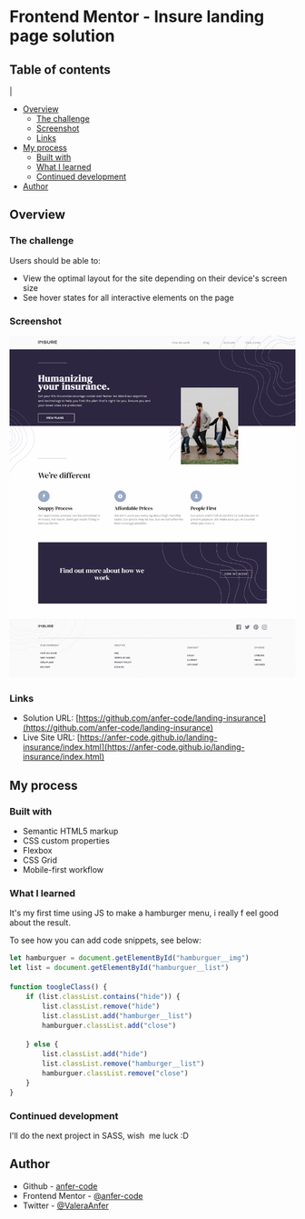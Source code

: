 # Frontend Mentor - Insure landing page solution

## Table of contents
|
- [Overview](#overview)
  - [The challenge](#the-challenge)
  - [Screenshot](#screenshot)
  - [Links](#links)
- [My process](#my-process)
  - [Built with](#built-with)
  - [What I learned](#what-i-learned)
  - [Continued development](#continued-development)
- [Author](#author)
## Overview

### The challenge

Users should be able to:

- View the optimal layout for the site depending on their device's screen size
- See hover states for all interactive elements on the page

### Screenshot

![Screenshot](./images/index.png)

### Links

- Solution URL: [https://github.com/anfer-code/landing-insurance](https://github.com/anfer-code/landing-insurance)
- Live Site URL: [https://anfer-code.github.io/landing-insurance/index.html](https://anfer-code.github.io/landing-insurance/index.html)

## My process

### Built with

- Semantic HTML5 markup
- CSS custom properties
- Flexbox
- CSS Grid
- Mobile-first workflow

### What I learned

It's my first time using JS to make a hamburger menu, i really f  eel good about the result.

To see how you can add code snippets, see below:

```js
let hamburguer = document.getElementById("hamburguer__img")
let list = document.getElementById("hamburguer__list")

function toogleClass() {
    if (list.classList.contains("hide")) {
        list.classList.remove("hide")
        list.classList.add("hamburger__list")
        hamburguer.classList.add("close")

    } else {
        list.classList.add("hide")
        list.classList.remove("hamburger__list")
        hamburguer.classList.remove("close")
    }
}
```

### Continued development

I'll do the next project in SASS, wish  me luck :D

## Author

- Github - [anfer-code](https://github.com/anfer-code)
- Frontend Mentor - [@anfer-code](https://www.frontendmentor.io/profile/anfer-code)
- Twitter - [@ValeraAnfer](https://twitter.com/ValeraAnfer)
